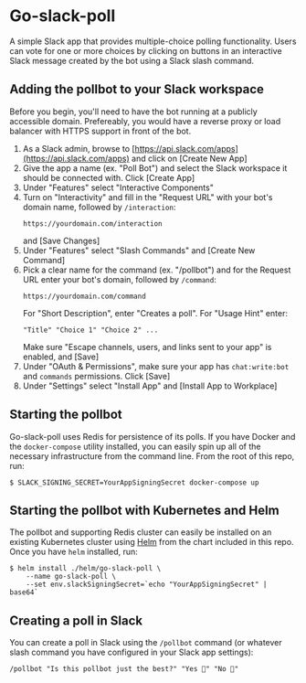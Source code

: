 # Go-slack-poll
A simple Slack app that provides multiple-choice polling functionality. Users can vote for one or more choices by clicking on buttons in an interactive Slack message created by the bot using a Slack slash command.

## Adding the pollbot to your Slack workspace
Before you begin, you'll need to have the bot running at a publicly accessible domain. Prefereably, you would have a reverse proxy or load balancer with HTTPS support in front of the bot.

1. As a Slack admin, browse to [https://api.slack.com/apps](https://api.slack.com/apps) and click on [Create New App]
1. Give the app a name (ex. "Poll Bot") and select the Slack workspace it should be connected with. Click [Create App]
1. Under "Features" select "Interactive Components"
1. Turn on "Interactivity" and fill in the "Request URL" with your bot's domain name, followed by `/interaction`:
    ```
    https://yourdomain.com/interaction
    ```
    and [Save Changes]
1. Under "Features" select "Slash Commands" and [Create New Command]
1. Pick a clear name for the command (ex. "/pollbot") and for the Request URL enter your bot's domain, followed by `/command`:
    ```
    https://yourdomain.com/command
    ```
    For "Short Description", enter "Creates a poll". For "Usage Hint" enter:
    ```
    "Title" "Choice 1" "Choice 2" ...
    ```
    Make sure "Escape channels, users, and links sent to your app" is enabled, and [Save]
1. Under "OAuth & Permissions", make sure your app has `chat:write:bot` and `commands` permissions. Click [Save]
1. Under "Settings" select "Install App" and [Install App to Workplace]

## Starting the pollbot
Go-slack-poll uses Redis for persistence of its polls. If you have Docker and the `docker-compose` utility installed, you can easily spin up all of the necessary infrastructure from the command line. From the root of this repo, run:
```
$ SLACK_SIGNING_SECRET=YourAppSigningSecret docker-compose up
```

## Starting the pollbot with Kubernetes and Helm
The pollbot and supporting Redis cluster can easily be installed on an existing Kubernetes cluster using [Helm](https://helm.sh/) from the chart included in this repo. Once you have `helm` installed, run:
```
$ helm install ./helm/go-slack-poll \
    --name go-slack-poll \
    --set env.slackSigningSecret=`echo "YourAppSigningSecret" | base64`
```

## Creating a poll in Slack
You can create a poll in Slack using the `/pollbot` command (or whatever slash command you have configured in your Slack app settings):
```
/pollbot "Is this pollbot just the best?" "Yes 🎉" "No 🙁"
```
